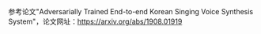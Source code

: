 参考论文"Adversarially Trained End-to-end Korean Singing Voice Synthesis System"，论文网址：https://arxiv.org/abs/1908.01919
